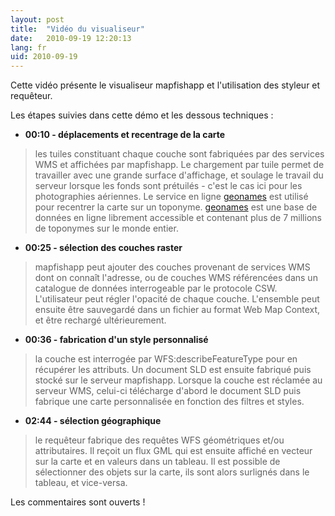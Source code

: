 ```yaml
---
layout: post
title:  "Vidéo du visualiseur"
date:   2010-09-19 12:20:13
lang: fr
uid: 2010-09-19
---
```


<p>Cette vidéo présente le visualiseur mapfishapp et l'utilisation des styleur et requêteur.</p>

<!--more-->

<p>Les étapes suivies dans cette démo et les dessous techniques :</p>
<ul>
<li><strong>00:10 - déplacements et recentrage de la carte</strong></li>
</ul>
<blockquote>
<p>les tuiles constituant chaque couche sont fabriquées par des services WMS et
affichées par mapfishapp. Le chargement par tuile permet de travailler avec une
grande surface d'affichage, et soulage le travail du serveur lorsque les fonds
sont prétuilés - c'est le cas ici pour les photographies aériennes. Le service
en ligne <a href="http://www.geonames.org/">geonames</a> est utilisé pour
recentrer la carte sur un toponyme. <a href="http://www.geonames.org/">geonames</a> est une base de données en ligne
librement accessible et contenant plus de 7 millions de toponymes sur le monde
entier.</p>
</blockquote>
<ul>
<li><strong>00:25 - sélection des couches raster</strong></li>
</ul>
<blockquote>
<p>mapfishapp peut ajouter des couches provenant de services WMS dont on
connaît l'adresse, ou de couches WMS référencées dans un catalogue de données
interrogeable par le protocole CSW. L'utilisateur peut régler l'opacité de
chaque couche. L'ensemble peut ensuite être sauvegardé dans un fichier au
format Web Map Context, et être rechargé ultérieurement.</p>
</blockquote>
<ul>
<li><strong>00:36 - fabrication d'un style personnalisé</strong></li>
</ul>
<blockquote>
<p>la couche est interrogée par WFS:describeFeatureType pour en récupérer les
attributs. Un document SLD est ensuite fabriqué puis stocké sur le serveur
mapfishapp. Lorsque la couche est réclamée au serveur WMS, celui-ci télécharge
d'abord le document SLD puis fabrique une carte personnalisée en fonction des
filtres et styles.</p>
</blockquote>
<ul>
<li><strong>02:44 - sélection géographique</strong></li>
</ul>
<blockquote>
<p>le requêteur fabrique des requêtes WFS géométriques et/ou attributaires. Il
reçoit un flux GML qui est ensuite affiché en vecteur sur la carte et en
valeurs dans un tableau. Il est possible de sélectionner des objets sur la
carte, ils sont alors surlignés dans le tableau, et vice-versa.</p>
</blockquote>
<p>Les commentaires sont ouverts !</p>
